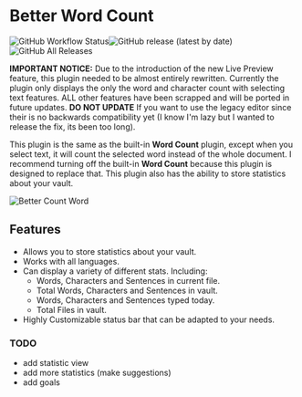 # Better Word Count

![GitHub Workflow Status](https://img.shields.io/github/workflow/status/lukeleppan/better-word-count/Build%20Release?logo=github&style=for-the-badge)![GitHub release (latest by date)](https://img.shields.io/github/v/release/lukeleppan/better-word-count?style=for-the-badge)![GitHub All Releases](https://img.shields.io/github/downloads/lukeleppan/better-word-count/total?style=for-the-badge)

**IMPORTANT NOTICE:** Due to the introduction of the new Live Preview feature, this plugin needed to be almost entirely rewritten. Currently the plugin only displays the only the word and character count with selecting text features. ALL other features have been scrapped and will be ported in future updates. **DO NOT UPDATE** If you want to use the legacy editor since their is no backwards compatibility yet (I know I'm lazy but I wanted to release the fix, its been too long).

This plugin is the same as the built-in **Word Count** plugin, except when you select text, it will count the selected word instead of the whole document. I recommend turning off the built-in **Word Count** because this plugin is designed to replace that. This plugin also has the ability to store statistics about your vault.

![Better Count Word](https://raw.githubusercontent.com/lukeleppan/better-word-count/master/assets/better-word-count.gif)

## Features

-   Allows you to store statistics about your vault.
-   Works with all languages.
-   Can display a variety of different stats. Including:
    -   Words, Characters and Sentences in current file.
    -   Total Words, Characters and Sentences in vault.
    -   Words, Characters and Sentences typed today.
    -   Total Files in vault.
-   Highly Customizable status bar that can be adapted to your needs.

### TODO

-   add statistic view
-   add more statistics (make suggestions)
-   add goals